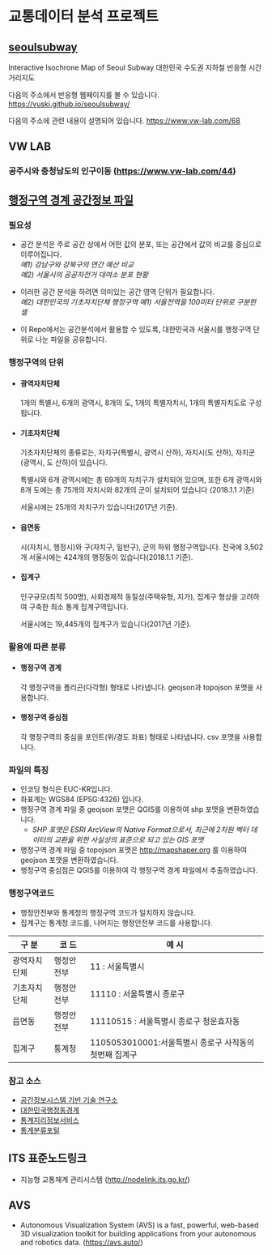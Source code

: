 ﻿# 교통데이터 분석 프로젝트

## [seoulsubway](https://github.com/fsinc2020/main/tree/master/Pages/%EA%B5%90%ED%86%B5%EB%8D%B0%EC%9D%B4%ED%84%B0%20%EB%B6%84%EC%84%9D%20%ED%94%84%EB%A1%9C%EC%A0%9D%ED%8A%B8/seoulsubway-master)
Interactive Isochrone Map of Seoul Subway 
대한민국 수도권 지하철 반응형 시간거리지도

다음의 주소에서 반응형 웹페이지를 볼 수 있습니다.
https://vuski.github.io/seoulsubway/

다음의 주소에 관련 내용이 설명되어 있습니다.
https://www.vw-lab.com/68 

## VW LAB
### 공주시와 충청남도의 인구이동 (https://www.vw-lab.com/44)


## [행정구역 경계 공간정보 파일](https://github.com/fsinc2020/main/tree/master/Pages/%EA%B5%90%ED%86%B5%EB%8D%B0%EC%9D%B4%ED%84%B0%20%EB%B6%84%EC%84%9D%20%ED%94%84%EB%A1%9C%EC%A0%9D%ED%8A%B8/administrative_district-master)

### 필요성 

- 공간 분석은 주로 공간 상에서 어떤 값의 분포, 또는 공간에서 값의 비교를 중심으로 이루어집니다.   
	*예1)  강남구와 강북구의 연간 예산 비교*  
    *예2) 서울시의 공공자전거 대여소 분포 현황*

- 이러한 공간 분석을 하려면 의미있는 공간 영역 단위가 필요합니다.  
    *예2) 대한민국의 기초자치단체 행정구역*
    *예1) 서울전역을 100미터 단위로 구분한 셀*  


- 이 Repo에서는 공간분석에서 활용할 수 있도록, 대한민국과 서울시를 행정구역 단위로 나눈 파일을 공유합니다.

### 행정구역의 단위

- #### 광역자치단체
	 1개의 특별시, 6개의 광역시, 8개의 도, 1개의 특별자치시, 1개의 특별자치도로 구성됩니다.

- #### 기초자치단체
	기초자치단체의 종류로는, 자치구(특별시, 광역시 산하), 자치시(도 산하), 자치군(광역시, 도 산하)이 있습니다.

	특별시와 6개 광역시에는 총 69개의 자치구가 설치되어 있으며, 또한 6개 광역시와 8개 도에는 총 75개의 자치시와 82개의 군이 설치되어 있습니다 (2018.1.1 기준)

	서울시에는 25개의 자치구가 있습니다(2017년 기준).

- #### 읍면동 
	시(자치시, 행정시)와 구(자치구, 일반구), 군의 하위 행정구역입니다.
전국에 3,502개 서울시에는 424개의 행정동이 있습니다(2018.1.1 기준).

- #### 집계구
	인구규모(최적 500명), 사회경제적 동질성(주택유형, 지가), 집계구 형상을 고려하여 구축한 최소 통계 집계구역입니다.

	서울시에는 19,445개의 집계구가 있습니다(2017년 기준).

### 활용에 따른 분류

- #### 행정구역 경계
	각 행정구역을 폴리곤(다각형) 형태로 나타냅니다.  geojson과 topojson 포맷을 사용합니다.
- #### 행정구역 중심점
	각 행정구역의 중심을 포인트(위/경도 좌표) 형태로 나타냅니다.  csv 포맷을 사용합니다.

###  파일의 특징
- 인코딩 형식은 EUC-KR입니다.
- 좌표계는 WGS84 (EPSG:4326) 입니다.
- 행정구역 경계 파일 중 geojson 포맷은 QGIS를 이용하여  shp 포맷을 변환하였습니다.
  - *SHP 포맷은 ESRI ArcView의 Native Format으로서, 최근에 2차원 벡터 데이터의 교환을 위한 사실상의 표준으로 되고 있는 GIS 포맷*
- 행정구역 경계 파일 중 topojson 포맷은 http://mapshaper.org 를 이용하여 geojson 포맷을 변환하였습니다.
- 행정구역 중심점은 QGIS를 이용하여 각 행정구역 경계 파일에서 추출하였습니다.

###  행정구역코드
- 행정안전부와 통계청의 행정구역 코드가 일치하지 않습니다.
- 집계구는 통계청 코드를, 나머지는 행정안전부 코드를 사용합니다.

| 구    분    | 코     드| 예   시                                              |
|-------------|----------|------------------------------------------------------|
| 광역자치단체|행정안전부|11 : 서울특별시                                       |
| 기초자치단체|행정안전부|11110 : 서울특별시 종로구                             |
| 읍면동      |행정안전부|11110515 : 서울특별시 종로구 청운효자동               |
| 집계구      | 통계청   |1105053010001:서울특별시 종로구 사직동의 첫번째 집계구|




###  참고 소스
- [공간정보시스템 기반 기술 연구소]( http://www.gisdeveloper.co.kr/?p=2332)
- [대한민국행정동경계](https://github.com/vuski/admdongkor)
- [통계지리정보서비스](https://sgis.kostat.go.kr/view/index)
- [통계분류포털](https://kssc.kostat.go.kr:8443/ksscNew_web/index.jsp)



## ITS 표준노드링크
- 지능형 교통체계 관리시스템 (http://nodelink.its.go.kr/)



## AVS 
- Autonomous Visualization System (AVS) is a fast, powerful, web-based 3D visualization toolkit for building applications from your autonomous and robotics data. (https://avs.auto/)
